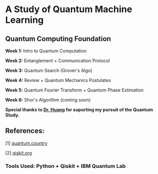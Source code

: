 # A Study of Quantum Machine Learning

## Quantum Computing Foundation

**Week 1:** Intro to Quantum Computation

**Week 2:** Entanglement + Communication Protocol

**Week 3:** Quantum Search (Grover's Algo)

**Week 4:** Review + Quantum Mechanics Postulates

**Week 5:** Quantum Fourier Transform + Quantum Phase Estimation

**Week 6:** Shor's Algorithm (coming soon)

**Special thanks to [Dr. Huang](https://danehuang.github.io/index.html) for suporting my pursuit of the Quantum Study.**

## References:

[1] [quantum.country](https://quantum.country/)

[2] [qiskit.org](https://qiskit.org/)

### **Tools Used:** Python + Qiskit + IBM Quantum Lab
